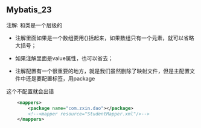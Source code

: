 ## Mybatis_23



注解: 和类是一个层级的


* 注解里面如果是一个数组要用{}括起来，如果数组只有一个元素，就可以省略大括号；
* 如果注解里面是value属性，也可以省去；


* 注解配置有一个很重要的地方，就是我们虽然删除了映射文件，但是主配置文件中还是要配置<mapper>标签，用package


这个不配置就会出错
```xml
    <mappers>
        <package name="com.zxin.dao"></package>
        <!--<mapper resource="StudentMapper.xml"/>-->
    </mappers>
```